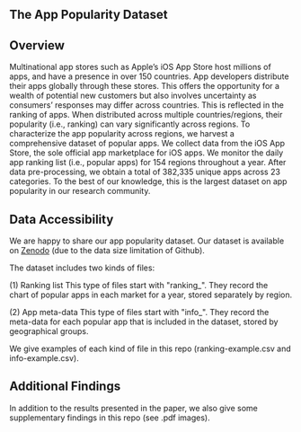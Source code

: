 ## The App Popularity Dataset

## Overview

Multinational app stores such as Apple’s iOS App Store host millions of apps, and have a presence in over 150 countries. App developers distribute their apps globally through these stores. This offers the opportunity for a wealth of potential new customers but also involves uncertainty as consumers’ responses may differ across countries. This is reflected in the ranking of apps. When distributed across multiple countries/regions, their popularity (i.e., ranking) can vary significantly across regions. To characterize the app popularity across regions, we harvest a comprehensive dataset of popular apps. We collect data from the iOS App Store, the sole official app marketplace for iOS apps. We monitor the daily app ranking list (i.e., popular apps) for 154 regions throughout a year. After data pre-processing, we obtain a total of 382,335 unique apps across 23 categories. To the best of our knowledge, this is the largest dataset on app popularity in our research community. 

## Data Accessibility

We are happy to share our app popularity dataset. Our dataset is available on [Zenodo](https://zenodo.org/record/7601608#.Y95icOxBy3I) (due to the data size limitation of Github). 

The dataset includes two kinds of files:

(1) Ranking list
This type of files start with "ranking_". They record the chart of popular apps in each market for a year, stored separately by region.

(2) App meta-data
This type of files start with "info_". They record the meta-data for each popular app that is included in the dataset, stored by geographical groups.

We give examples of each kind of file in this repo (ranking-example.csv and info-example.csv).

## Additional Findings

In addition to the results presented in the paper, we also give some supplementary findings in this repo (see .pdf images).
